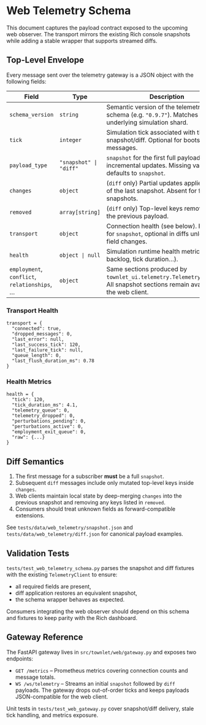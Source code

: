 # Web Telemetry Schema

This document captures the payload contract exposed to the upcoming web observer. The transport mirrors the existing Rich console snapshots while adding a stable wrapper that supports streamed diffs.

## Top-Level Envelope

Every message sent over the telemetry gateway is a JSON object with the following fields:

| Field | Type | Description |
|-------|------|-------------|
| `schema_version` | `string` | Semantic version of the telemetry schema (e.g. `"0.9.7"`). Matches the underlying simulation shard. |
| `tick` | `integer` | Simulation tick associated with the snapshot/diff. Optional for bootstrap messages. |
| `payload_type` | `"snapshot" \| "diff"` | `snapshot` for the first full payload, `diff` for incremental updates. Missing value defaults to `snapshot`. |
| `changes` | `object` | (`diff` only) Partial updates applied on top of the last snapshot. Absent for full snapshots. |
| `removed` | `array[string]` | (`diff` only) Top-level keys removed since the previous payload. |
| `transport` | `object` | Connection health (see below). Required for `snapshot`, optional in diffs unless a field changes. |
| `health` | `object \| null` | Simulation runtime health metrics (queue backlog, tick duration…). |
| `employment`, `conflict`, `relationships`, … | `object` | Same sections produced by `townlet_ui.telemetry.TelemetrySnapshot`. All snapshot sections remain available to the web client. |

### Transport Health

```
transport = {
  "connected": true,
  "dropped_messages": 0,
  "last_error": null,
  "last_success_tick": 120,
  "last_failure_tick": null,
  "queue_length": 0,
  "last_flush_duration_ms": 0.78
}
```

### Health Metrics

```
health = {
  "tick": 120,
  "tick_duration_ms": 4.1,
  "telemetry_queue": 0,
  "telemetry_dropped": 0,
  "perturbations_pending": 0,
  "perturbations_active": 0,
  "employment_exit_queue": 0,
  "raw": {...}
}
```

## Diff Semantics

1. The first message for a subscriber **must** be a full `snapshot`.
2. Subsequent `diff` messages include only mutated top-level keys inside `changes`.
3. Web clients maintain local state by deep-merging `changes` into the previous snapshot and removing any keys listed in `removed`.
4. Consumers should treat unknown fields as forward-compatible extensions.

See `tests/data/web_telemetry/snapshot.json` and `tests/data/web_telemetry/diff.json` for canonical payload examples.

## Validation Tests

`tests/test_web_telemetry_schema.py` parses the snapshot and diff fixtures with the existing `TelemetryClient` to ensure:

- all required fields are present,
- diff application restores an equivalent snapshot,
- the schema wrapper behaves as expected.

Consumers integrating the web observer should depend on this schema and fixtures to keep parity with the Rich dashboard.

## Gateway Reference

The FastAPI gateway lives in `src/townlet/web/gateway.py` and exposes two endpoints:

- `GET /metrics` – Prometheus metrics covering connection counts and message totals.
- `WS /ws/telemetry` – Streams an initial `snapshot` followed by `diff` payloads. The gateway drops out-of-order ticks and keeps payloads JSON-compatible for the web client.

Unit tests in `tests/test_web_gateway.py` cover snapshot/diff delivery, stale tick handling, and metrics exposure.
